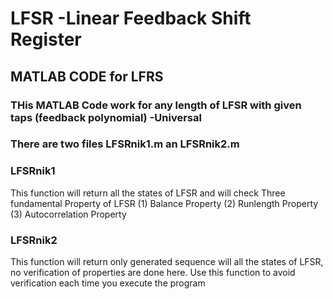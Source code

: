 # LFSR -Linear Feedback Shift Register
## MATLAB CODE for LFRS
### THis MATLAB Code work for any length of LFSR with given taps (feedback polynomial) -Universal
### There are two files LFSRnik1.m an LFSRnik2.m
### LFSRnik1
This function will return all the states of LFSR and will check Three fundamental Property of LFSR 
(1) Balance Property (2) Runlength Property (3) Autocorrelation Property

### LFSRnik2
This function will return only generated sequence will all the states of LFSR, no verification of properties are done
here. Use this function to avoid verification each time you execute the program

